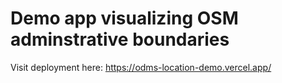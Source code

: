 # Demo app visualizing OSM adminstrative boundaries

Visit deployment here: https://odms-location-demo.vercel.app/
